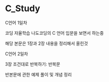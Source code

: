 # C_Study

C언어 1일차

코딩 자율학습 나도코딩의 C 언어 입문을 보면서 하는중 

해당 본문은 1장과 2장 내용을 정리해서 올린것

C언어 2일차

3장 조건대로 반복하기: 반복문

반본문에 관한 예제 풀이 및 개념 정리
